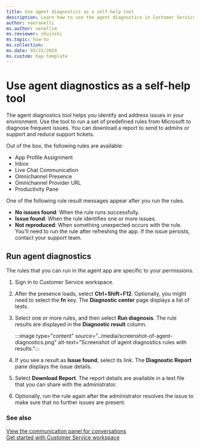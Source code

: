 ```yaml
---
title: Use agent diagnostics as a self-help tool
description: Learn how to use the agent diagnostics in Customer Service workspace as a self-help tool to identify and share issues with your administrator for quick resolutions.
author: neeranelli
ms.author: nenellim
ms.reviewer: shujoshi
ms.topic: how-to
ms.collection:
ms.date: 03/22/2024
ms.custom: bap-template
---
```


# Use agent diagnostics as a self-help tool

The agent diagnostics tool helps you identify and address issues in your environment. Use the tool to run a set of predefined rules from Microsoft to diagnose frequent issues. You can download a report to send to admins or support and reduce support tickets.

Out of the box, the following rules are available:

- App Profile Assignment
- Inbox
- Live Chat Communication
- Omnichannel Presence
- Omnichannel Provider URL
- Productivity Pane

One of the following rule result messages appear after you run the rules.

- **No issues found**: When the rule runs successfully.
- **Issue found**: When the rule identifies one or more issues.
- **Not reproduced**: When something unexpected occurs with the rule. You'll need to run the rule after refreshing the app. If the issue persists, contact your support team.
 
## Run agent diagnostics

The rules that you can run in the agent app are specific to your permissions.

1. Sign in to Customer Service workspace.
1. After the presence loads, select **Ctrl**+**Shift**+**F12**. Optionally, you might need to select the **fn** key. The **Diagnostic center** page displays a list of tests.
1. Select one or more rules, and then select **Run diagnosis**. The rule results are displayed in the **Diagnostic result** column.

   :::image type="content" source="../media/screenshot-of-agent-diagnostics.png" alt-text="Screenshot of agent diagnostics rules with results.":::

1. If you see a result as **Issue found**, select its link. The **Diagnostic Report** pane displays the issue details.
1. Select **Download Report**. The report details are available in a text file that you can share with the administrator.
1. Optionally, run the rule again after the administrator resolves the issue to make sure that no further issues are present.

### See also

[View the communication panel for conversations](oc-conversation-control.md)  
[Get started with Customer Service workspace](../implement/csw-overview.md)  


 

